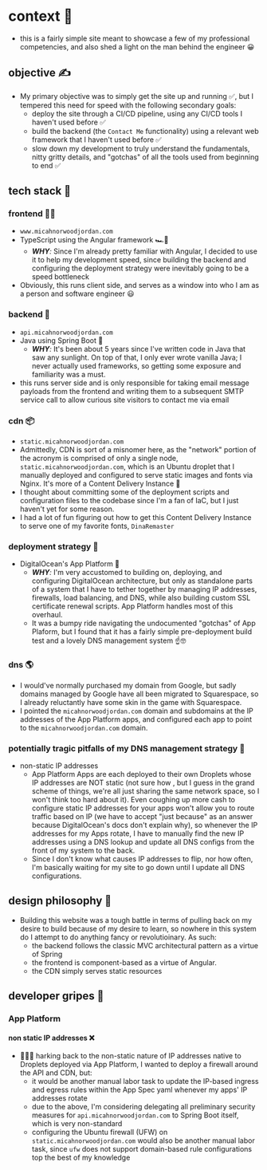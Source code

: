# context 📝

- this is a fairly simple site meant to showcase a few of my professional competencies, and also shed a light on the man behind the engineer 😀

## objective ✍️

- My primary objective was to simply get the site up and running ✅, but I tempered this need for speed with the following secondary goals:
  - deploy the site through a CI/CD pipeline, using any CI/CD tools I haven't used before ✅
  - build the backend (the `Contact Me` functionality) using a relevant web framework that I haven't used before ✅
  - slow down my development to truly understand the fundamentals, nitty gritty details, and "gotchas" of all the tools used from beginning to end ✅

## tech stack 🥞

### frontend 👨‍💻

- `www.micahnorwoodjordan.com`
- TypeScript using the Angular framework 🏎️💨
  - <i>**WHY**:</i> Since I'm already pretty familiar with Angular, I decided to use it to help my development speed, since building the backend and configuring the deployment strategy were inevitably going to be a speed bottleneck
- Obviously, this runs client side, and serves as a window into who I am as a person and software engineer 😃

### backend 📨

- `api.micahnorwoodjordan.com`
- Java using Spring Boot 🍃
  - <i>**WHY**:</i> It's been about 5 years since I've written code in Java that saw any sunlight. On top of that, I only ever wrote vanilla Java; I never actually used frameworks, so getting some exposure and familiarity was a must.
- this runs server side and is only responsible for taking email message payloads from the frontend and writing them to a subsequent SMTP service call to allow curious site visitors to contact me via email

### cdn 📦

- `static.micahnorwoodjordan.com`
- Admittedly, CDN is sort of a misnomer here, as the "network" portion of the acronym is comprised of only a single node, `static.micahnorwoodjordan.com`, which is an Ubuntu droplet that I manually deployed and configured to serve static images and fonts via Nginx. It's more of a Content Delivery Instance 🤫
- I thought about committing some of the deployment scripts and configuration files to the codebase since I'm a fan of IaC, but I just haven't yet for some reason.
- I had a lot of fun figuring out how to get this Content Delivery Instance to serve one of my favorite fonts, `DinaRemaster`

### deployment strategy 🚀

- DigitalOcean's App Platform 🌊
  - <i>**WHY**:</i> I'm very accustomed to building on, deploying, and configuring DigitalOcean architecture, but only as standalone parts of a system that I have to tether together by managing IP addresses, firewalls, load balancing, and DNS, while also building custom SSL certificate renewal scripts. App Platform handles most of this overhaul.
  - It was a bumpy ride navigating the undocumented "gotchas" of App Plaform, but I found that it has a fairly simple pre-deployment build test and a lovely DNS management system ☝️🤓

### dns 🌎

- I would've normally purchased my domain from Google, but sadly domains managed by Google have all been migrated to Squarespace, so I already reluctantly have some skin in the game with Squarespace.
- I pointed the `micahnorwoodjordan.com` domain and subdomains at the IP addresses of the App Platform apps, and configured each app to point to the `micahnorwoodjordan.com` domain.

### potentially tragic pitfalls of my DNS management strategy 🚨

- non-static IP addresses
  - App Platform Apps are each deployed to their own Droplets whose IP addresses are NOT static (not sure how , but I guess in the grand scheme of things, we're all just sharing the same network space, so I won't think too hard about it). Even coughing up more cash to configure static IP addresses for your apps won't allow you to route traffic based on IP (we have to accept "just because" as an answer because DigitalOcean's docs don't explain why), so whenever the IP addresses for my Apps rotate, I have to manually find the new IP addresses using a DNS lookup and update all DNS configs from the front of my system to the back.
  - Since I don't know what causes IP addresses to flip, nor how often, I'm basically waiting for my site to go down until I update all DNS configurations.

## design philosophy 🧐

- Building this website was a tough battle in terms of pulling back on my desire to build because of my desire to learn, so nowhere in this system do I attempt to do anything fancy or revolutioinary. As such:
  - the backend follows the classic MVC architectural pattern as a virtue of Spring
  - the frontend is component-based as a virtue of Angular.
  - the CDN simply serves static resources

## developer gripes 🤬

### App Platform

#### non static IP addresses ❌

- 🤦🏽‍♂️ harking back to the non-static nature of IP addresses native to Droplets deployed via App Platform, I wanted to deploy a firewall around the API and CDN, but:
  - it would be another manual labor task to update the IP-based ingress and egress rules within the App Spec yaml whenever my apps' IP addresses rotate
  - due to the above, I'm considering delegating all preliminary security measures for `api.micahnorwoodjordan.com` to Spring Boot itself, which is very non-standard
  - configuring the Ubuntu firewall (UFW) on `static.micahnorwoodjordan.com` would also be another manual labor task, since `ufw` does not support domain-based rule configurations top the best of my knowledge
